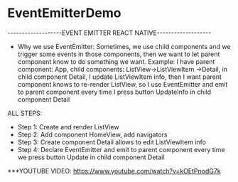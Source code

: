 # EventEmitterDemo
-------------------EVENT EMITTER REACT NATIVE-------------------
- Why we use EventEmitter: Sometimes, we use child components and we trigger some events in those components, then we want to
let parent component know to do something we want. Example: I have parent component: App, child components: ListView->ListViewItem
->Detail, in child component Detail, I update ListViewItem info, then I want parent component knows to re-render ListView, so I
use EventEmitter and emit to parent component every time I press button UpdateInfo in child component Detail

ALL STEPS:
- Step 1: Create and render ListView
- Step 2: Add component HomeView, add navigators
- Step 3: Create component Detail allows to edit ListViewItem info
- Step 4: Declare EventEmitter and emit to parent component every time we press button Update in child component Detail

***YOUTUBE VIDEO: https://www.youtube.com/watch?v=kOEtPnodG7k
